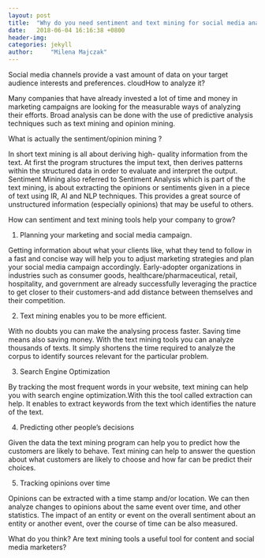 ```yaml
---
layout: post
title:  "Why do you need sentiment and text mining for social media analysis?"
date:   2018-06-04 16:16:38 +0800
header-img: 
categories: jekyll
author:     "Milena Majczak"
---
```

Social media channels provide a vast amount of data on your target audience interests and preferences. cloudHow to analyze it?

Many companies that have already invested a lot of time and money in marketing campaigns are looking for the measurable ways of analyzing their efforts. Broad analysis can be done with the use of predictive analysis techniques such as text mining and opinion mining.

What is actually the sentiment/opinion mining ?

In short text mining is all about deriving high- quality information from the text. At first the program structures the imput text, then derives patterns within the structured data in order to evaluate and interpret the output. Sentiment Mining also referred to Sentiment Analysis which is part of the text mining, is about extracting the opinions or sentiments given in a piece of text using IR, AI and NLP techniques. This provides a great source of unstructured information (especially opinions) that may be useful to others.

How can sentiment and text mining tools help your company to grow?

1. Planning your marketing and social media campaign.

Getting information about what your clients like, what they tend to follow in a fast and concise way will help you to adjust marketing strategies and plan your social media campaign accordingly. Early-adopter organizations in industries such as consumer goods, healthcare/pharmaceutical, retail, hospitality, and government are already successfully leveraging the practice to get closer to their customers-and add distance between themselves and their competition.

2. Text mining enables you to be more efficient.

With no doubts you can make the analysing process faster. Saving time means also saving money. With the text mining tools you can analyze thousands of texts. It simply shortens the time required to analyze the corpus to identify sources relevant for the particular problem.

3. Search Engine Optimization

By tracking the most frequent words in your website, text mining can help you with search engine optimization.With this the tool called extraction can help. It enables to extract keywords from the text which identifies the nature of the text.

4. Predicting other people’s decisions

Given the data the text mining program can help you to predict how the customers are likely to behave. Text mining can help to answer the question about what customers are likely to choose and how far can be predict their choices.

5. Tracking opinions over time

Opinions can be extracted with a time stamp and/or location. We can then analyze changes to opinions about the same event over time, and other statistics. The impact of an entity or event on the overall sentiment about an entity or another event, over the course of time can be also measured.

What do you think? Are text mining tools a useful tool for content  and social media marketers?

 

